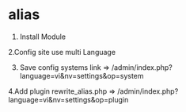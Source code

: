 # alias


1. Install Module

2.Config site use multi Language

3. Save config systems link => /admin/index.php?language=vi&nv=settings&op=system

4.Add plugin rewrite_alias.php => /admin/index.php?language=vi&nv=settings&op=plugin
